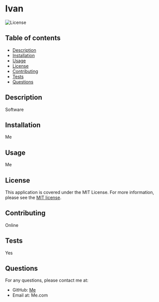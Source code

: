 # Ivan
  ![License](https://img.shields.io/badge/License-MIT-yellow.svg)
 ## Table of contents
* [Description](#Description)
* [Installation](#Installation)
* [Usage](#Usage)
* [License](#License)
* [Contributing](#Contributing)
* [Tests](#Tests)
* [Questions](#Questions)
## Description
Software
## Installation
Me
## Usage
Me
## License
This application is covered under the MIT License.
For more information, please see the [MIT license](https://opensource.org/licenses/MIT).
## Contributing
Online
## Tests
Yes
## Questions
For any questions, please contact me at: 
* GitHub: [Me](https://github.com/Me)
* Email at: Me.com
